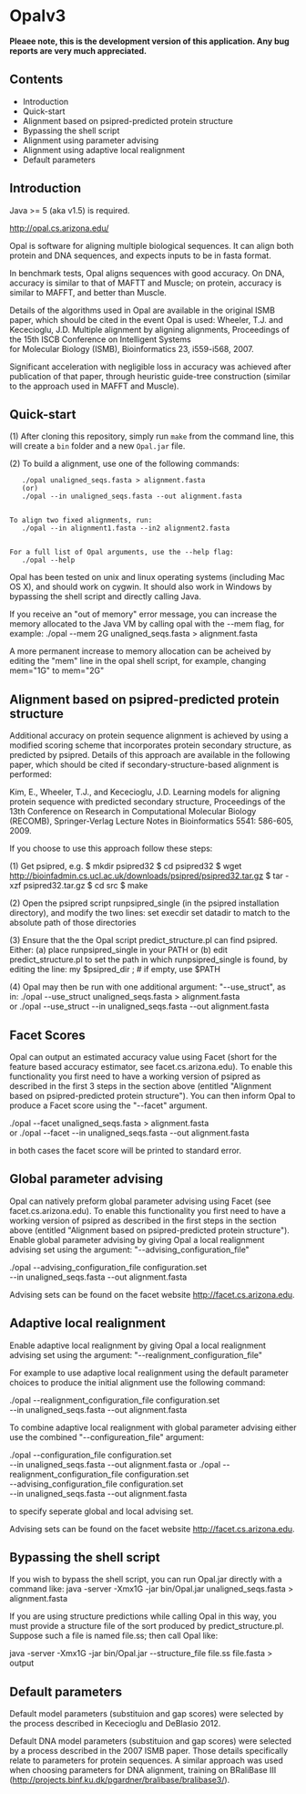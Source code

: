 # Opalv3

**Pleaee note, this is the development version of this application. Any bug reports are very much appreciated.**

Contents
--------
* Introduction
* Quick-start
* Alignment based on psipred-predicted protein structure
* Bypassing the shell script
* Alignment using parameter advising
* Alignment using adaptive local realignment
* Default parameters


Introduction
------------

Java >= 5 (aka v1.5) is required.

http://opal.cs.arizona.edu/

Opal is software for aligning multiple biological sequences. It can align 
both protein and DNA sequences, and expects inputs to be in fasta format.

In benchmark tests, Opal aligns sequences with good accuracy. On DNA, 
accuracy is similar to that of MAFTT and Muscle; on protein, accuracy is 
similar to MAFFT, and better than Muscle. 

Details of the algorithms used in Opal are available in the original ISMB 
paper, which should be cited in the event Opal is used:
   Wheeler, T.J. and Kececioglu, J.D.
   Multiple alignment by aligning alignments,
   Proceedings of the 15th ISCB Conference on Intelligent Systems  
   for Molecular Biology (ISMB), Bioinformatics 23, i559-i568, 2007.
   
Significant acceleration with negligible loss in accuracy was achieved
after publication of that paper, through heuristic guide-tree construction 
(similar to the approach used in MAFFT and Muscle).

Quick-start
-----------

(1) After cloning this repository, simply run `make` from the command line, 
        this will create a `bin` folder and a new `Opal.jar` file. 

(2) To build a alignment, use one of the following commands:

       ./opal unaligned_seqs.fasta > alignment.fasta
       (or)
       ./opal --in unaligned_seqs.fasta --out alignment.fasta


    To align two fixed alignments, run:
       ./opal --in alignment1.fasta --in2 alignment2.fasta


    For a full list of Opal arguments, use the --help flag:
       ./opal --help


Opal has been tested on unix and linux operating systems (including Mac OS X),
and should work on cygwin. It should also work in Windows by bypassing the 
shell script and directly calling Java.

If you receive an "out of memory" error message, you can increase the 
memory allocated to the Java VM by calling opal with the --mem flag, 
for example:
./opal --mem 2G unaligned_seqs.fasta > alignment.fasta

A more permanent increase to memory allocation can be acheived by editing 
the "mem" line in the opal shell script, for example, changing
   mem="1G"
to
   mem="2G"   



Alignment based on psipred-predicted protein structure 
------------------------------------------------------

Additional accuracy on protein sequence alignment is achieved by using a 
modified scoring scheme that incorporates protein secondary structure, as 
predicted by psipred. Details of this approach are available in the following 
paper, which should be cited if secondary-structure-based alignment is 
performed: 

   Kim, E., Wheeler, T.J., and Kececioglu, J.D.  Learning models for aligning
   protein sequence with predicted secondary structure, Proceedings of the 
   13th Conference on Research in Computational Molecular Biology (RECOMB), 
   Springer-Verlag Lecture Notes in Bioinformatics 5541: 586-605, 2009.

If you choose to use this approach follow these steps:

(1) Get psipred, e.g.
$ mkdir psipred32
$ cd psipred32
$ wget http://bioinfadmin.cs.ucl.ac.uk/downloads/psipred/psipred32.tar.gz
$ tar -xzf psipred32.tar.gz
$ cd src
$ make

(2) Open the psipred script runpsipred_single (in the psipred installation
directory), and modify the two lines:
set execdir
set datadir
to match to the absolute path of those directories

(3) Ensure that the the Opal script predict_structure.pl can find psipred.
Either:
  (a) place runpsipred_single in your PATH
  or
  (b) edit predict_structure.pl to set the path in which runpsipred_single
      is found, by editing the line:
        my $psipred_dir ; # if empty, use $PATH

(4) Opal may then be run with one additional argument: "--use_struct", as in:
  ./opal --use_struct unaligned_seqs.fasta > alignment.fasta          
  or
  ./opal --use_struct --in unaligned_seqs.fasta --out alignment.fasta



Facet Scores
------------
Opal can output an estimated accuracy value using Facet (short for the feature 
based accuracy estimator, see facet.cs.arizona.edu). To enable this functionality 
you first need to have a working version of psipred as described in the first 
3 steps in the section above (entitled "Alignment based on psipred-predicted 
protein structure"). You can then inform Opal to produce a Facet score 
using the "--facet" argument.

  ./opal --facet unaligned_seqs.fasta > alignment.fasta          
  or
  ./opal --facet --in unaligned_seqs.fasta --out alignment.fasta
  
in both cases the facet score will be printed to standard error.


Global parameter advising
-------------------------
Opal can natively preform global parameter advising using Facet 
(see facet.cs.arizona.edu). To enable this functionality you first need to have 
a working version of psipred as described in the first steps in the section above 
(entitled "Alignment based on psipred-predicted protein structure"). Enable global 
parameter advising by giving Opal a local realignment advising set using the argument: "--advising_configuration_file" 

  ./opal  --advising_configuration_file configuration.set \
      --in unaligned_seqs.fasta --out alignment.fasta

Advising sets can be found on the facet website http://facet.cs.arizona.edu.

Adaptive local realignment
--------------------------
Enable adaptive local realignment by giving Opal a local realignment advising set
using the argument: "--realignment_configuration_file" 

For example to use adaptive local realignment using the default parameter choices 
to produce the initial alignment use the following command: 

  ./opal --realignment_configuration_file configuration.set \
      --in unaligned_seqs.fasta --out alignment.fasta

To combine adaptive local realignment with global parameter advising either use the combined "--configureation_file" argument: 

  ./opal --configuration_file configuration.set \
      --in unaligned_seqs.fasta --out alignment.fasta
  or 
  ./opal --realignment_configuration_file configuration.set \
      --advising_configuration_file configuration.set \
      --in unaligned_seqs.fasta --out alignment.fasta
      
to specify seperate global and local advising set.

Advising sets can be found on the facet website http://facet.cs.arizona.edu.


Bypassing the shell script 
--------------------------

If you wish to bypass the shell script, you can run Opal.jar directly with
a command like:
 java -server -Xmx1G -jar bin/Opal.jar unaligned_seqs.fasta > alignment.fasta

If you are using structure predictions while calling Opal in this way, you 
must provide a structure file of the sort produced by predict_structure.pl.
Suppose such a file is named file.ss; then call Opal like:

 java -server -Xmx1G -jar bin/Opal.jar --structure_file file.ss file.fasta > output


Default parameters
------------------

Default model parameters (substituion and gap scores) were selected by 
the process described in Kececioglu and DeBlasio 2012.

Default DNA model parameters (substituion and gap scores) were selected by a 
process described in the 2007 ISMB paper. Those details specifically relate to 
parameters for protein sequences. A similar approach was used when choosing
parameters for DNA alignment, training on BRaliBase III 
(http://projects.binf.ku.dk/pgardner/bralibase/bralibase3/).

